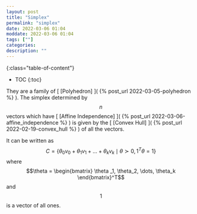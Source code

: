 ```yaml
---
layout: post
title: "Simplex"
permalink: "simplex"
date: 2022-03-06 01:04
moddate: 2022-03-06 01:04
tags: [""]
categories:
description: ""
---
```


{:class="table-of-content"}
* TOC 
{:toc}

They are a family of [ [Polyhedron] ]( {% post_url 2022-03-05-polyhedron %} ).
The simplex determined by $$n$$ vectors which have [ [Affine Independence] ]( {%
post_url 2022-03-06-affine_independence %} ) is given by the [ [Convex Hull] ](
{% post_url 2022-02-19-convex_hull %} ) of all the vectors.

It can be written as $$C = \{ \theta_0 v_0 + \theta_1 v_1 + \dots + \theta_k v_k
\mid \theta \succ 0, 1^T\theta = 1\}$$ where $$\theta = \begin{bmatrix} \theta
_1, \theta_2, \dots, \theta_k \end{bmatrix}^T$$ and $$1$$ is a vector of all
ones.
